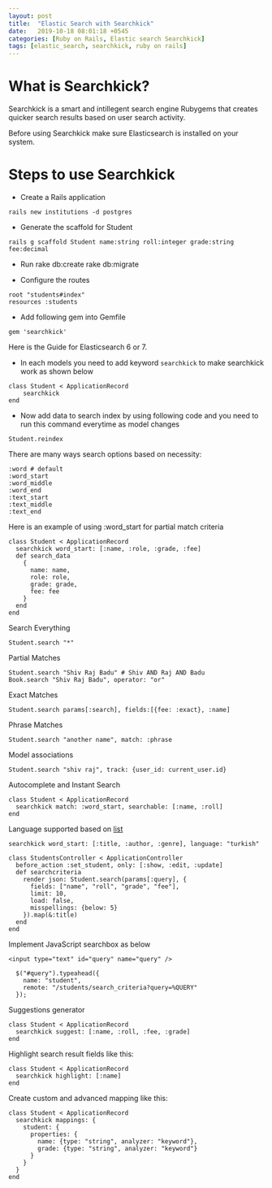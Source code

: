 ```yaml
---
layout: post
title:  "Elastic Search with Searchkick"
date:   2019-10-18 08:01:18 +0545
categories: [Ruby on Rails, Elastic search Searchkick]
tags: [elastic_search, searchkick, ruby on rails]
---
```


# What is Searchkick?

Searchkick is a smart and intillegent search engine Rubygems that creates quicker search results based on user search activity.

Before using Searchkick make sure Elasticsearch is installed on your system.

# Steps to use Searchkick

* Create a Rails application

```
rails new institutions -d postgres
```

* Generate the scaffold for Student

```
rails g scaffold Student name:string roll:integer grade:string fee:decimal
```

* Run rake db:create rake db:migrate

* Configure the routes

```
root "students#index"
resources :students
```

* Add following gem into Gemfile

```
gem 'searchkick'
```

Here is the Guide for Elasticsearch 6 or 7.

* In each models you need to add keyword `searchkick` to make searchkick work as shown below

```
class Student < ApplicationRecord
	searchkick
end
```

* Now add data to search index by using following code and you need to run this command everytime as model changes

```
Student.reindex
```

There are many ways search options based on necessity:

```
:word # default
:word_start
:word_middle
:word_end
:text_start
:text_middle
:text_end
```

Here is an example of using :word_start for partial match criteria

```
class Student < ApplicationRecord
  searchkick word_start: [:name, :role, :grade, :fee]
  def search_data
    {
      name: name,
      role: role,
      grade: grade,
      fee: fee
    }
  end
end
```

Search Everything

```
Student.search "*"
```

Partial Matches

```
Student.search "Shiv Raj Badu" # Shiv AND Raj AND Badu
Book.search "Shiv Raj Badu", operator: "or"
```

Exact Matches

```
Student.search params[:search], fields:[{fee: :exact}, :name]
```

Phrase Matches

```
Student.search "another name", match: :phrase
```

Model associations

```
Student.search "shiv raj", track: {user_id: current_user.id}
```

Autocomplete and Instant Search

```
class Student < ApplicationRecord
  searchkick match: :word_start, searchable: [:name, :roll]
end
```

Language supported based on [list](https://www.elastic.co/guide/en/elasticsearch/reference/current/analysis-stemmer-tokenfilter.html#analysis-stemmer-tokenfilter)

```
searchkick word_start: [:title, :author, :genre], language: "turkish"
```

```
class StudentsController < ApplicationController
  before_action :set_student, only: [:show, :edit, :update]
  def searchcriteria
    render json: Student.search(params[:query], {
      fields: ["name", "roll", "grade", "fee"],
      limit: 10,
      load: false,
      misspellings: {below: 5}
    }).map(&:title)
  end
end
```

Implement JavaScript searchbox as below

```
<input type="text" id="query" name="query" />

  $("#query").typeahead({
    name: "student",
    remote: "/students/search_criteria?query=%QUERY"
  });
```

Suggestions generator

```
class Student < ApplicationRecord
  searchkick suggest: [:name, :roll, :fee, :grade]
end
```

Highlight search result fields like this:

```
class Student < ApplicationRecord
  searchkick highlight: [:name]
end
```

Create custom and advanced mapping like this:

```
class Student < ApplicationRecord
  searchkick mappings: {
    student: {
      properties: {
        name: {type: "string", analyzer: "keyword"},
        grade: {type: "string", analyzer: "keyword"}
      }
    }
  }
end
```
